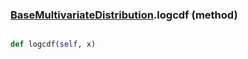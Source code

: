 ### [BaseMultivariateDistribution](BaseMultivariateDistribution.md).logcdf (method)


```py

def logcdf(self, x)

```


